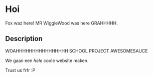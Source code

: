 # Hoi

Fox waz here!
MR WiggleWood was here GRAHHHHH.

## Description

WOAHHHHHHHHHHHHHHHH SCHOOL PROJECT AWESOMESAUCE

We gaan een _hele_ coole website maken.

Trust us frfr :P